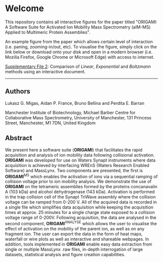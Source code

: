 # Welcome

This repository contains all interactive figures for the paper titled "ORIGAMI: A Software Suite for Activated Ion Mobility Mass Spectrometry (aIM-MS) Applied to Multimeric Protein Assemblies".

An example figure from the paper which allows certain level of interaction (i.e. paning, zooming-in/out, etc). To visualise the figure, simply click on the link below or download onto your disk and open in a modern browser (i.e. Mozilla Firefox, Google Chrome or Microsoft Edge) with access to internet.

[Supplementary File 2](https://migas-origami-2017.netlify.com/assets/supplementary-file-2): Comparison of *Linear*, *Exponential* and *Boltzmann* methods using an interactive document.

* * *

## Authors

Lukasz G. Migas, Aidan P. France, Bruno Bellina and Perdita E. Barran

Manchester Institute of Biotechnology, Michael Barber Centre for Collaborative Mass Spectrometry, University of Manchester, 131 Princess Street, Manchester, M1 7DN, United Kingdom

## Abstract

We present here a software suite (**ORIGAMI**) that facilitates the rapid acquisition and analysis of ion mobility data following collisional activation. **ORIGAMI** was developed for use on Waters Synapt instruments where data acquisition is achieved by interfacing WREnS (Waters Research Enabled Software) and MassLynx. Two components are presented, the first is **ORIGAMI**<sup>MS</sup> which enables the activation of ions via a sequential ramping of collision voltage prior to ion mobility analysis. We demonstrate the use of **ORIGAMI** on the tetrameric assemblies formed by the proteins concanavalin A (103 kDa) and alcohol dehydrogenase (143 kDa). Activation is performed in the trap collision cell of the Synapt TriWave assembly where the collision voltage can be ramped from 0-200 V. All of the acquired data is recorded in a single file which simplifies data acquisition while keeping the acquisition times at approx. 25 minutes for a single charge state exposed to a collision voltage range of 0-200V.  Following acquisition, the data are analysed in the second component, **ORIGAMI**<sup>ANALYSE</sup> which allows the user to visualise the effect of activation on the mobility of the parent ion, as well as on any fragment ion. The user can export the data in the form of heat maps, waterfall or wire plots as well as interactive and shareable webpages. In addition, tools implemented in **ORIGAMI** enable easy data extraction from single or multiple MassLynx .raw files, in-depth interrogation of large datasets, statistical analysis and figure creation capabilities.